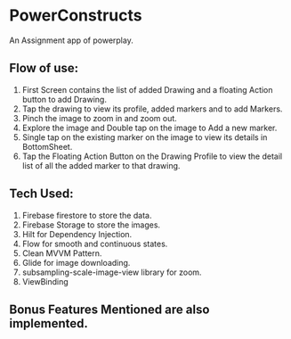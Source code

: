 # PowerConstructs

An Assignment app of powerplay. 

## Flow of use:
1. First Screen contains the list of added Drawing and a floating Action button to add Drawing.
2. Tap the drawing to view its profile, added markers and to add Markers.
3. Pinch the image to zoom in and zoom out.
4. Explore the image and Double tap on the image to Add a new marker.
5. Single tap on the existing marker on the image to view its details in BottomSheet.
6. Tap the Floating Action Button on the Drawing Profile to view the detail list of all the added marker to that drawing.

## Tech Used:

1. Firebase firestore to store the data.
2. Firebase Storage to store the images.
3. Hilt for Dependency Injection.
4. Flow for smooth and continuous states.
5. Clean MVVM Pattern.
6. Glide for image downloading.
7. subsampling-scale-image-view library for zoom.
8. ViewBinding

## Bonus Features Mentioned are also implemented.
